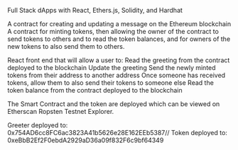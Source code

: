 Full Stack dApps with React, Ethers.js, Solidity, and Hardhat


A contract for creating and updating a message on the Ethereum blockchain
A contract for minting tokens, then allowing the owner of the contract to send tokens to others and to read the token balances, and for owners of the new tokens to also send them to others.

React front end that will allow a user to:
Read the greeting from the contract deployed to the blockchain
Update the greeting
Send the newly minted tokens from their address to another address
Once someone has received tokens, allow them to also send their tokens to someone else
Read the token balance from the contract deployed to the blockchain

The Smart Contract  and the token are deployed which can be viewed on Etherscan Ropsten Testnet Explorer.

Greeter deployed to: 0x754AD6cc8FC6ac3823A41b5626e28E162EEb5387//
Token deployed to: 0xeBbB2Ef2F0ebdA2929aD36a09f832F6c9bf64349
